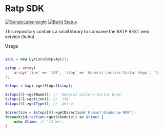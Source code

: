 Ratp SDK
========

[![SensioLabsInsight](https://insight.sensiolabs.com/projects/ca1d2a32-febd-4e8d-96cd-a17f0aaf6bf1/mini.png)](https://insight.sensiolabs.com/projects/ca1d2a32-febd-4e8d-96cd-a17f0aaf6bf1)
[![Build Status](https://travis-ci.org/lyrixx/ratp.png?branch=master)](https://travis-ci.org/lyrixx/ratp)

This repository contains a small library to consume the RATP REST web service
(huhu)

Usage

```php

$api = new Lyrixx\Ratp\Api();

$stop = array(
    array('line' => '138', 'stop' => 'General Leclerc-Victor Hugo', 'type' => $api::TYPE_BUS),
);

$stops = $api->getStops($stop);

$stops[0]->getName(); // 'General Leclerc-Victor Hugo'
$stops[0]->getLine(); // '138'
$stops[0]->getType(); // 'metro'

$direction = $stops[0]->getDirection('Ermont-Eaubonne RER');
foreach($direction->getSchedule() as $time) {
    echo $time; // '11 mn';
}
```

